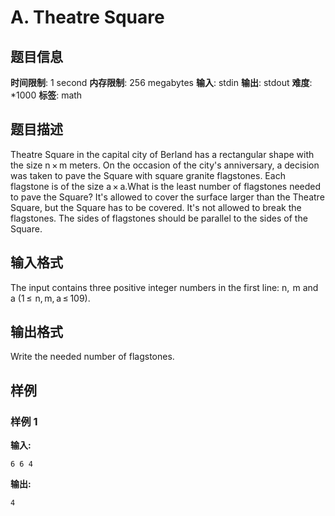 # A. Theatre Square

## 题目信息

**时间限制**: 1 second
**内存限制**: 256 megabytes
**输入**: stdin
**输出**: stdout
**难度**: *1000
**标签**: math

## 题目描述

Theatre Square in the capital city of Berland has a rectangular shape with the size n × m meters. On the occasion of the city's anniversary, a decision was taken to pave the Square with square granite flagstones. Each flagstone is of the size a × a.What is the least number of flagstones needed to pave the Square? It's allowed to cover the surface larger than the Theatre Square, but the Square has to be covered. It's not allowed to break the flagstones. The sides of flagstones should be parallel to the sides of the Square.

## 输入格式

The input contains three positive integer numbers in the first line: n,  m and a (1 ≤  n, m, a ≤ 109).

## 输出格式

Write the needed number of flagstones.

## 样例

### 样例 1

**输入:**
```
6 6 4
```

**输出:**
```
4
```
